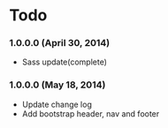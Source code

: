Todo
====

### 1.0.0.0 (April 30, 2014)

- Sass update(complete)

### 1.0.0.0 (May 18, 2014)

- Update change log
- Add bootstrap header, nav and footer


